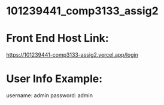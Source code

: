 # 101239441_comp3133_assig2

# Front End Host Link:
https://101239441-comp3133-assig2.vercel.app/login

# User Info Example:
username: admin
password: admin
